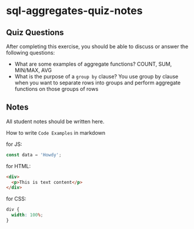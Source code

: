 # sql-aggregates-quiz-notes

## Quiz Questions

After completing this exercise, you should be able to discuss or answer the following questions:

- What are some examples of aggregate functions?
  COUNT, SUM, MIN/MAX, AVG
- What is the purpose of a `group by` clause?
  You use group by clause when you want to separate rows into groups and perform aggregate functions on those groups of rows

## Notes

All student notes should be written here.

How to write `Code Examples` in markdown

for JS:

```javascript
const data = 'Howdy';
```

for HTML:

```html
<div>
  <p>This is text content</p>
</div>
```

for CSS:

```css
div {
  width: 100%;
}
```

